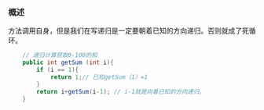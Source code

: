 ### 概述
方法调用自身，但是我们在写递归是一定要朝着已知的方向递归。否则就成了死循环。
```java
    // 递归计算获取0-100的和
    public int getSum (int i){
        if (i == 1){
            return 1;// 已知getSum（1）=1
        }
        return i+getSum(i-1); // i-1就是向着已知的方向递归。
    }
```